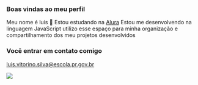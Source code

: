 
### Boas vindas ao meu perfil
Meu nome é luis 🥇
Estou estudando na [Alura](https://www.alura.com.br) Estou me desenvolvendo na linguagem JavaScript utilizo esse espaço para minha organização e compartilhamento dos meu projetos desenvolvidos

### Você entrar em contato comigo
luis.vitorino.silva@escola.pr.gov.br

![](https://media1.tenor.com/m/opEBWw0uddoAAAAC/umm.gif)

